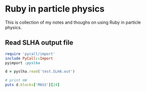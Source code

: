 # Ruby in particle physics

This is collection of my notes and thoughs on using Ruby in particle physics.

## Read SLHA output file

```ruby
require 'pycall/import'    
include PyCall::Import    
pyimport :pyslha

d = pyslha.read('test.SLHA.out')

# print mW
puts d.blocks['MASS'][24]
```
